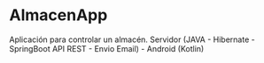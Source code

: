 # AlmacenApp
Aplicación para controlar un almacén. Servidor (JAVA - Hibernate - SpringBoot API REST - Envio Email) - Android (Kotlin)
